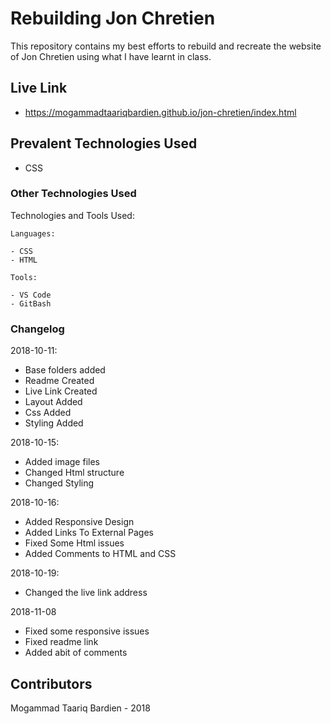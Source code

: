 # Rebuilding Jon Chretien
This repository contains my best efforts to rebuild and recreate the website of Jon Chretien using what I have learnt in class.

## Live Link
- https://mogammadtaariqbardien.github.io/jon-chretien/index.html

## Prevalent Technologies Used

 - CSS

### Other Technologies Used

Technologies and Tools Used:

```
Languages:

- CSS
- HTML

```
```
Tools:

- VS Code
- GitBash

```

### Changelog

2018-10-11:
- Base folders added
- Readme Created
- Live Link Created
- Layout Added
- Css Added
- Styling Added

2018-10-15:
- Added image files
- Changed Html structure
- Changed Styling

2018-10-16:
- Added Responsive Design
- Added Links To External Pages
- Fixed Some Html issues
- Added Comments to HTML and CSS

2018-10-19:
- Changed the live link address

2018-11-08
- Fixed some responsive issues
- Fixed readme link
- Added abit of comments

## Contributors

Mogammad Taariq Bardien - 2018
